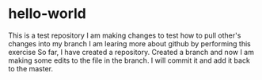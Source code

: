 # hello-world
This is a test repository
I am making changes to test how to pull other's changes into my branch
I am learing more about github by performing this exercise
So far, I have created a repository. Created a branch and now I am making some edits to the file in the branch.
I will commit it and add it back to the master.

